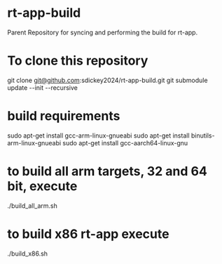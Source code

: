 # rt-app-build
Parent Repository for syncing and performing the build for rt-app.

# To clone this repository
git clone git@github.com:sdickey2024/rt-app-build.git
git submodule update --init --recursive

# build requirements
sudo apt-get install gcc-arm-linux-gnueabi
sudo apt-get install binutils-arm-linux-gnueabi
sudo apt-get install gcc-aarch64-linux-gnu

# to build all arm targets, 32 and 64 bit, execute
./build_all_arm.sh

# to build x86 rt-app execute
./build_x86.sh
